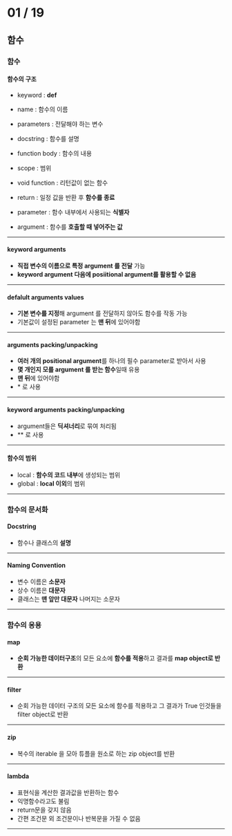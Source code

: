 # 01 / 19

## 함수

### 함수

#### 함수의 구조

* keyword : **def**
* name : 함수의 이름
* parameters : 전달해야 하는 변수
* docstring : 함수를 설명
* function body : 함수의 내용
* scope : 범위

* void function : 리턴값이 없는 함수
* return : 일정 값을 반환 후 **함수를 종료**
* parameter : 함수 내부에서 사용되는 **식별자**
* argument : 함수를 **호출할 때 넣어주는 값**

---

#### keyword arguments

* **직접 변수의 이름으로 특정 argument 를 전달** 가능
* **keyword argument 다음에 posiitional argument를 활용할 수 없음**

---

#### defalult arguments values

* **기본 변수를 지정**해 argument 를 전달하지 않아도 함수를 작동 가능
* 기본값이 설정된 parameter 는 **맨 뒤**에 있어야함

---

#### arguments packing/unpacking

* **여러 개의 positional argument**를 하나의 필수 parameter로 받아서 사용
* **몇 개인지 모를 argument 를 받는 함수**일때 유용
* **맨 뒤**에 있어야함
* \* 로 사용

---

#### keyword arguments packing/unpacking

* argument들은 **딕셔너리**로 묶여 처리됨
* ** 로 사용

---

#### 함수의 범위

* local : **함수의 코드 내부**에 생성되는 범위
* global :  **local 이외**의 범위

---

### 함수의 문서화

#### Docstring

* 함수나 클래스의 **설명**

---

#### Naming Convention

* 변수 이름은 **소문자**
* 상수 이름은 **대문자**
* 클래스는 **맨 앞만 대문자** 나머지는 소문자

---

### 함수의 응용

#### map

* **순회 가능한 데이터구조**의 모든 요소에 **함수를 적용**하고 결과를 **map object로 반환**

---

#### filter

* 순회 가능한 데이터 구조의 모든 요소에 함수를 적용하고 그 결과가 True 인것들을 filter object로 반환

---

#### zip

* 복수의 iterable 을 모아 튜플을 원소로 하는 zip object를 반환

---

#### lambda

* 표현식을 계산한 결과값을 반환하는 함수
* 익명함수라고도 불림
* return문을 갖지 않음
* 간편 조건문 외 조건문이나 반복문을 가질 수 없음

---
